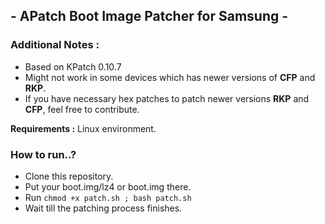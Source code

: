 ## - APatch Boot Image Patcher for Samsung -

### Additional Notes :
- Based on KPatch 0.10.7
- Might not work in some devices which has newer versions of **CFP** and **RKP**.
- If you have necessary hex patches to patch newer versions **RKP** and **CFP**, feel free to contribute.

**Requirements :** Linux environment.

### How to run..?
- Clone this repository.
- Put your boot.img/lz4 or boot.img there.
- Run ```chmod +x patch.sh ; bash patch.sh```
- Wait till the patching process finishes.
